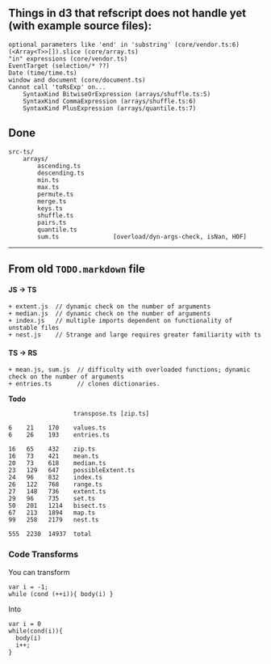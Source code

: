 ## Things in d3 that refscript does not handle yet (with example source files):
    
    
    optional parameters like 'end' in 'substring' (core/vendor.ts:6)
    (<Array<T>>[]).slice (core/array.ts)
    "in" expressions (core/vendor.ts)
    EventTarget (selection/* ??)
    Date (time/time.ts)
    window and document (core/document.ts)
    Cannot call 'toRsExp' on...
        SyntaxKind BitwiseOrExpression (arrays/shuffle.ts:5)
        SyntaxKind CommaExpression (arrays/shuffle.ts:6)
        SyntaxKind PlusExpression (arrays/quantile.ts:7)


## Done

    src-ts/
		arrays/
			ascending.ts
			descending.ts
			min.ts
			max.ts
			permute.ts
			merge.ts
			keys.ts
			shuffle.ts
			pairs.ts
			quantile.ts
            sum.ts               [overload/dyn-args-check, isNan, HOF]

-----------------------------------------
## From old `TODO.markdown` file

#### JS -> TS

    + extent.js	 // dynamic check on the number of arguments
    + median.js	 // dynamic check on the number of arguments 
    + index.js	 // multiple imports dependent on functionality of unstable files
    + nest.js	 // Strange and large requires greater familiarity with ts

#### TS -> RS 

    + mean.js, sum.js  // difficulty with overloaded functions; dynamic check on the number of arguments
    + entries.ts	   // clones dictionaries.

**Todo**

                      transpose.ts [zip.ts]

    6    21    170    values.ts
    6    26    193    entries.ts

    16   65    432    zip.ts
    16   73    421    mean.ts
    20   73    618    median.ts
    23   129   647    possibleExtent.ts
    24   96    832    index.ts
    26   122   768    range.ts
    27   148   736    extent.ts
    29   96    735    set.ts
    50   201   1214   bisect.ts
    67   213   1894   map.ts
    99   258   2179   nest.ts

    555  2230  14937  total

### Code Transforms

You can transform

	var i = -1;
    while (cond (++i)){ body(i) }

Into 

    var i = 0 
    while(cond(i)){
	  body(i)
      i++;
    }
  
